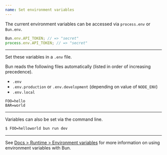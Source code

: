 ```yaml
---
name: Set environment variables
---
```


The current environment variables can be accessed via `process.env` or `Bun.env`.

```ts
Bun.env.API_TOKEN; // => "secret"
process.env.API_TOKEN; // => "secret"
```

---

Set these variables in a `.env` file.

Bun reads the following files automatically (listed in order of increasing precedence).

- `.env`
- `.env.production` or `.env.development` (depending on value of `NODE_ENV`)
- `.env.local`

```txt#.env
FOO=hello
BAR=world
```

---

Variables can also be set via the command line.

```sh
$ FOO=helloworld bun run dev
```

---

See [Docs > Runtime > Environment variables](/docs/cli/run#environment-variables) for more information on using environment variables with Bun.
